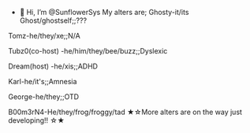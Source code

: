 - 👋 Hi, I’m @SunflowerSys
My alters are;
Ghosty-it/its Ghost/ghostself;;??? 

Tomz-he/they/xe;;N/A

Tubz0(co-host) -he/him/they/bee/buzz;;Dyslexic

Dream(host) -he/xis;;ADHD

Karl-he/it's;;Amnesia

George-he/they;;OTD
 
B00m3rN4-He/they/frog/froggy/tad
★☆More alters are on the way just developing!! ☆★
<!---
SunflowerSys/SunflowerSys is a ✨ special ✨ repository because its `README.md` (this file) appears on your GitHub profile.
You can click the Preview link to take a look at your changes.
--->
